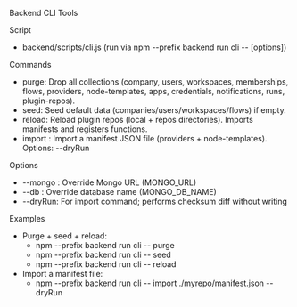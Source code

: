Backend CLI Tools

Script
- backend/scripts/cli.js (run via npm --prefix backend run cli -- <cmd> [options])

Commands
- purge: Drop all collections (company, users, workspaces, memberships, flows, providers, node-templates, apps, credentials, notifications, runs, plugin-repos).
- seed: Seed default data (companies/users/workspaces/flows) if empty.
- reload: Reload plugin repos (local + repos directories). Imports manifests and registers functions.
- import <file>: Import a manifest JSON file (providers + node-templates). Options: --dryRun

Options
- --mongo <url>: Override Mongo URL (MONGO_URL)
- --db <name>: Override database name (MONGO_DB_NAME)
- --dryRun: For import command; performs checksum diff without writing

Examples
- Purge + seed + reload:
  - npm --prefix backend run cli -- purge
  - npm --prefix backend run cli -- seed
  - npm --prefix backend run cli -- reload
- Import a manifest file:
  - npm --prefix backend run cli -- import ./myrepo/manifest.json --dryRun

